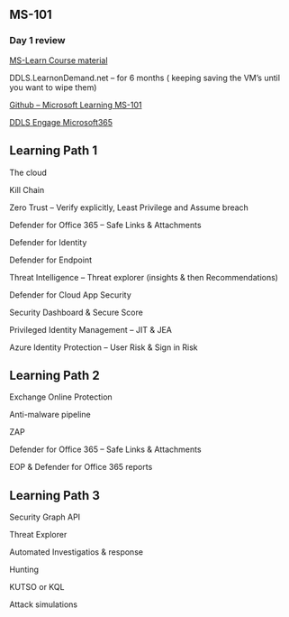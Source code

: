 ## MS-101
### Day 1 review
[MS-Learn Course material](https://learn.microsoft.com/en-us/training/courses/ms-101t00?WT.mc_id=ilt_partner_webpage_wwl&ocid=509519#study-guide)

DDLS.LearnonDemand.net – for 6 months   ( keeping saving the VM’s until you want to wipe them)

[Github – Microsoft Learning MS-101](https://github.com/MicrosoftLearning/MS-101T00-Microsoft-365-Mobility-and-Security)

[DDLS Engage Microsoft365](https://github.com/DDLSTraining/Engage/tree/master/Microsoft365/MS-101)

## Learning Path 1

The cloud

Kill Chain

Zero Trust – 	Verify explicitly, Least Privilege and Assume breach
     
Defender for Office 365 – Safe Links & Attachments

Defender for Identity
             
Defender for Endpoint
             
Threat Intelligence – Threat explorer (insights & then Recommendations)

Defender for Cloud App Security

Security Dashboard & Secure Score

Privileged Identity Management – JIT & JEA

Azure Identity Protection – User Risk & Sign in Risk

## Learning Path 2

Exchange Online Protection

Anti-malware pipeline

ZAP

Defender for Office 365 – Safe Links & Attachments

EOP & Defender for Office 365 reports

## Learning Path 3

Security Graph API

Threat Explorer

Automated Investigatios & response

Hunting

KUTSO or KQL

Attack simulations
